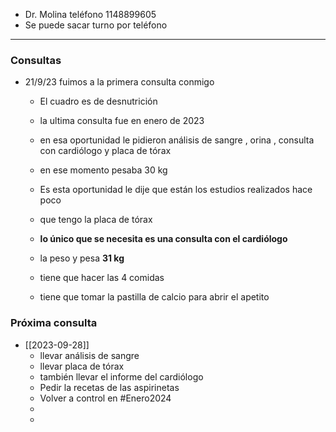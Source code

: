 - Dr. Molina teléfono 1148899605
- Se puede sacar turno por teléfono
---
### Consultas
- 21/9/23 fuimos a la primera consulta conmigo 
	- El cuadro es de desnutrición 
	- la ultima consulta fue en enero de 2023
	- en esa oportunidad le pidieron análisis de sangre , orina , consulta con cardiólogo y placa de tórax
	- en ese momento pesaba 30 kg

	- Es esta oportunidad le dije que están los estudios realizados hace poco 
	- que tengo la placa de tórax
	- **lo único que se necesita es una consulta con el cardiólogo**
	- la peso y pesa **31 kg**
	- tiene que hacer las 4 comidas 
	- tiene que tomar la pastilla de calcio para abrir el apetito 
### Próxima consulta
-  [[2023-09-28]]
	- llevar análisis de sangre 
	- llevar placa de tórax
	- también llevar el informe del cardiólogo
	- Pedir la recetas de las aspirinetas
	- Volver a control en #Enero2024
	- 
	- 
